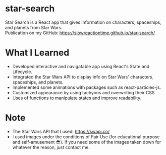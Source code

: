 # star-search
Star Search is a React app that gives information on characters, spaceships, and planets from Star Wars. <br />
Publication on my GitHub: https://slowreactiontime.github.io/star-search/ <br />

# What I Learned

* Developed interactive and navigatable app using React's State and Lifecycle.
* Integrated the Star Wars API to display info on Star Wars' characters, spaceships, and planets.
* Implemented some animations with packages such as react-particles-js.
* Customized appearance by using tachyons and overwriting their CSS.
* Uses of functions to manipulate states and improve readability. 

# Note

* The Star Wars API that I used: https://swapi.co/
* I used images under the conditions of Fair Use (for educational purpose and self-amusement :sunglasses:). If you need some of the images taken down for whatever the reason, just contact me.

